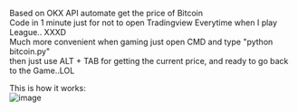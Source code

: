 Based on OKX API automate get the price of Bitcoin  
Code in 1 minute just for not to open Tradingview Everytime when I play League.. XXXD  
Much more convenient when gaming just open CMD and type "python bitcoin.py"   
then just use ALT + TAB for getting the current price, and ready to go back to the Game..LOL   

This is how it works:  
![image](https://github.com/ruleaker/bitcoin/assets/67159561/17a6e5b4-70a7-46c7-801b-cf4b75b68b8a)
